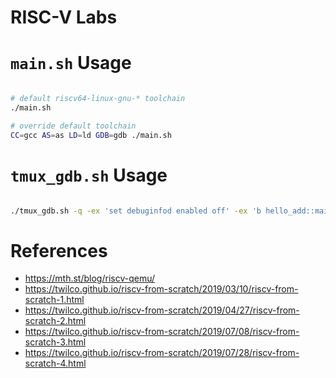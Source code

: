 RISC-V Labs
===========

# `main.sh` Usage

```bash

# default riscv64-linux-gnu-* toolchain
./main.sh

# override default toolchain
CC=gcc AS=as LD=ld GDB=gdb ./main.sh

```

# `tmux_gdb.sh` Usage

```bash

./tmux_gdb.sh -q -ex 'set debuginfod enabled off' -ex 'b hello_add::main' -ex 'r' ./bin/hello_add

```

# References

- https://mth.st/blog/riscv-qemu/
- https://twilco.github.io/riscv-from-scratch/2019/03/10/riscv-from-scratch-1.html
- https://twilco.github.io/riscv-from-scratch/2019/04/27/riscv-from-scratch-2.html
- https://twilco.github.io/riscv-from-scratch/2019/07/08/riscv-from-scratch-3.html
- https://twilco.github.io/riscv-from-scratch/2019/07/28/riscv-from-scratch-4.html
